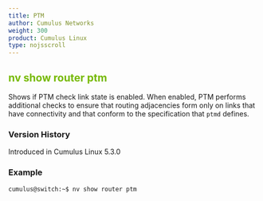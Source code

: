 ```yaml
---
title: PTM
author: Cumulus Networks
weight: 300
product: Cumulus Linux
type: nojsscroll
---
```

<style>
h { color: RGB(118,185,0)}
</style>
## <h>nv show router ptm</h>

Shows if PTM check link state is enabled. When enabled, PTM performs additional checks to ensure that routing adjacencies form only on links that have connectivity and that conform to the specification that `ptmd` defines.

### Version History

Introduced in Cumulus Linux 5.3.0

### Example

```
cumulus@switch:~$ nv show router ptm
```
